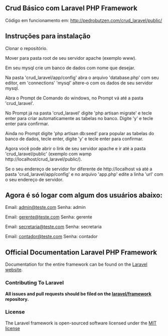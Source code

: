 ## Crud Básico com Laravel PHP Framework

Código em funcionamento em:
http://pedrobutzen.com/crud_laravel/public/

## Instruções para instalação

Clonar o repositório.

Mover para pasta root de seu servidor apache (exemplo www).

Em seu mysql crie um banco de dados com nome que desejar.

Na pasta 'crud_laravel/app/config' abra o arquivo 'database.php' com seu editor, em 'connections' 'mysql' altere-o com os dados de seu servidor mysql.

Abra o Prompt de Comando do windows, no Prompt vá até a pasta 'crud_laravel'.

No Prompt já na pasta 'crud_laravel' digite 'php artisan migrate' e tecle enter para criar automaticamente as tabelas no banco. Digite 'y' e tecle enter para confirmar.

Ainda no Prompt digite 'php artisan db:seed' para popular as tabelas do banco de dados, tecle enter, digite 'y' e tecle enter para confirmar.

Agora você pode abrir o link de seu servidor apache e ir até a pasta 'crud_laravel/public' (exemplo com wamp http://localhost/crud_laravel/public/).

Se o seu endereço de servidor for diferente de http://localhost vá até a pasta 'crud_laravel/app/config' e no arquivo 'app.php' edite a linha 'url' com o seu endereço de servidor.

## Agora é só logar com algum dos usuários abaixo:

Email: admin@teste.com
Senha: admin

Email: gerente@teste.com
Senha: gerente

Email: secretaria@teste.com
Senha: secretaria

Email: contador@teste.com
Senha: contador



## Official Documentation Laravel PHP Framework

Documentation for the entire framework can be found on the [Laravel website](http://laravel.com/docs).

### Contributing To Laravel

**All issues and pull requests should be filed on the [laravel/framework](http://github.com/laravel/framework) repository.**

### License 

The Laravel framework is open-sourced software licensed under the [MIT license](http://opensource.org/licenses/MIT)
